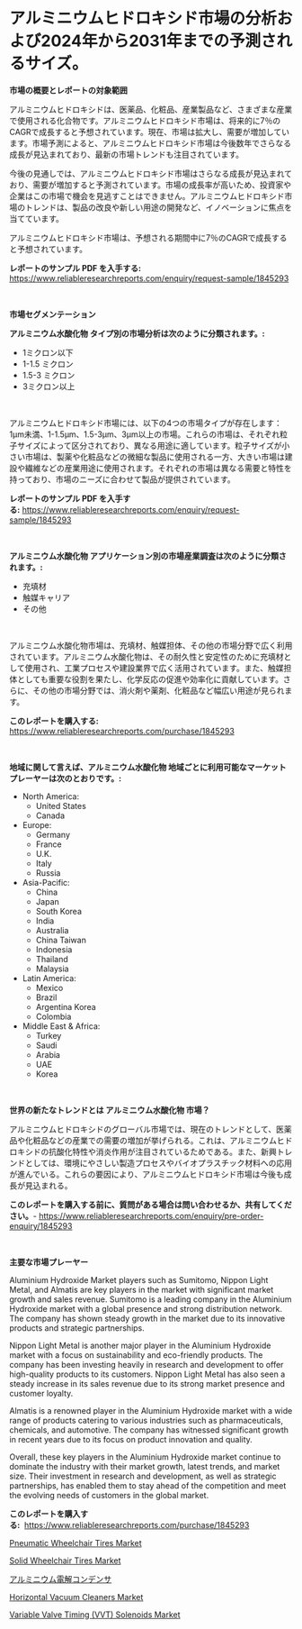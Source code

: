 <p><h1>アルミニウムヒドロキシド市場の分析および2024年から2031年までの予測されるサイズ。</h1></p><p><strong>市場の概要とレポートの対象範囲</strong></p>
<p><p>アルミニウムヒドロキシドは、医薬品、化粧品、産業製品など、さまざまな産業で使用される化合物です。アルミニウムヒドロキシド市場は、将来的に7％のCAGRで成長すると予想されています。現在、市場は拡大し、需要が増加しています。市場予測によると、アルミニウムヒドロキシド市場は今後数年でさらなる成長が見込まれており、最新の市場トレンドも注目されています。</p><p>今後の見通しでは、アルミニウムヒドロキシド市場はさらなる成長が見込まれており、需要が増加すると予測されています。市場の成長率が高いため、投資家や企業はこの市場で機会を見逃すことはできません。アルミニウムヒドロキシド市場のトレンドは、製品の改良や新しい用途の開発など、イノベーションに焦点を当てています。</p><p>アルミニウムヒドロキシド市場は、予想される期間中に7％のCAGRで成長すると予想されています。</p></p>
<p><strong>レポートのサンプル PDF を入手する:</strong> <a href="https://www.reliableresearchreports.com/enquiry/request-sample/1845293">https://www.reliableresearchreports.com/enquiry/request-sample/1845293</a></p>
<p>&nbsp;</p>
<p><strong>市場セグメンテーション</strong></p>
<p><strong>アルミニウム水酸化物 タイプ別の市場分析は次のように分類されます。:</strong></p>
<p><ul><li>1ミクロン以下</li><li>1-1.5 ミクロン</li><li>1.5-3 ミクロン</li><li>3ミクロン以上</li></ul></p>
<p>&nbsp;</p>
<p><p>アルミニウムヒドロキシド市場には、以下の4つの市場タイプが存在します：1μm未満、1-1.5μm、1.5-3μm、3μm以上の市場。これらの市場は、それぞれ粒子サイズによって区分されており、異なる用途に適しています。粒子サイズが小さい市場は、製薬や化粧品などの微細な製品に使用される一方、大きい市場は建設や繊維などの産業用途に使用されます。それぞれの市場は異なる需要と特性を持っており、市場のニーズに合わせて製品が提供されています。</p></p>
<p><strong>レポートのサンプル PDF を入手する:</strong>&nbsp;<a href="https://www.reliableresearchreports.com/enquiry/request-sample/1845293">https://www.reliableresearchreports.com/enquiry/request-sample/1845293</a></p>
<p>&nbsp;</p>
<p><strong> アルミニウム水酸化物 アプリケーション別の市場産業調査は次のように分類されます。:</strong></p>
<p><ul><li>充填材</li><li>触媒キャリア</li><li>その他</li></ul></p>
<p>&nbsp;</p>
<p><p>アルミニウム水酸化物市場は、充填材、触媒担体、その他の市場分野で広く利用されています。アルミニウム水酸化物は、その耐久性と安定性のために充填材として使用され、工業プロセスや建設業界で広く活用されています。また、触媒担体としても重要な役割を果たし、化学反応の促進や効率化に貢献しています。さらに、その他の市場分野では、消火剤や薬剤、化粧品など幅広い用途が見られます。</p></p>
<p><strong>このレポートを購入する:</strong>&nbsp; <a href="https://www.reliableresearchreports.com/purchase/1845293">https://www.reliableresearchreports.com/purchase/1845293</a></p>
<p>&nbsp;</p>
<p><strong>地域に関して言えば、アルミニウム水酸化物 地域ごとに利用可能なマーケットプレーヤーは次のとおりです。:</strong></p>
<p><ul>
    <li>
        North America:
        <ul>
            <li>United States</li>
            <li>Canada</li>
        </ul>
    </li>
    <li>
        Europe:
        <ul>
            <li>Germany</li>
            <li>France</li>
            <li>U.K.</li>
            <li>Italy</li>
            <li>Russia</li>
        </ul>
    </li>
    <li>
        Asia-Pacific:
        <ul>
            <li>China</li>
            <li>Japan</li>
            <li>South Korea</li>
            <li>India</li>
            <li>Australia</li>
            <li>China Taiwan</li>
            <li>Indonesia</li>
            <li>Thailand</li>
            <li>Malaysia</li>
        </ul>
    </li>
    <li>
        Latin America:
        <ul>
            <li>Mexico</li>
            <li>Brazil</li>
            <li>Argentina Korea</li>
            <li>Colombia</li>
        </ul>
    </li>
    <li>
        Middle East & Africa:
        <ul>
            <li>Turkey</li>
            <li>Saudi</li>
            <li>Arabia</li>
            <li>UAE</li>
            <li>Korea</li>
        </ul>
    </li>
    </ul></p>
<p>&nbsp;</p>
<p><strong>世界の新たなトレンドとは アルミニウム水酸化物 市場？</strong></p>
<p><p>アルミニウムヒドロキシドのグローバル市場では、現在のトレンドとして、医薬品や化粧品などの産業での需要の増加が挙げられる。これは、アルミニウムヒドロキシドの抗酸化特性や消炎作用が注目されているためである。また、新興トレンドとしては、環境にやさしい製造プロセスやバイオプラスチック材料への応用が進んでいる。これらの要因により、アルミニウムヒドロキシド市場は今後も成長が見込まれる。</p></p>
<p><strong>このレポートを購入する前に、質問がある場合は問い合わせるか、共有してください。</strong>- <a href="https://www.reliableresearchreports.com/enquiry/pre-order-enquiry/1845293">https://www.reliableresearchreports.com/enquiry/pre-order-enquiry/1845293</a></p>
<p>&nbsp;</p>
<p><strong>主要な市場プレーヤー</strong></p>
<p><p>Aluminium Hydroxide Market players such as Sumitomo, Nippon Light Metal, and Almatis are key players in the market with significant market growth and sales revenue. Sumitomo is a leading company in the Aluminium Hydroxide market with a global presence and strong distribution network. The company has shown steady growth in the market due to its innovative products and strategic partnerships.</p><p>Nippon Light Metal is another major player in the Aluminium Hydroxide market with a focus on sustainability and eco-friendly products. The company has been investing heavily in research and development to offer high-quality products to its customers. Nippon Light Metal has also seen a steady increase in its sales revenue due to its strong market presence and customer loyalty.</p><p>Almatis is a renowned player in the Aluminium Hydroxide market with a wide range of products catering to various industries such as pharmaceuticals, chemicals, and automotive. The company has witnessed significant growth in recent years due to its focus on product innovation and quality.</p><p>Overall, these key players in the Aluminium Hydroxide market continue to dominate the industry with their market growth, latest trends, and market size. Their investment in research and development, as well as strategic partnerships, has enabled them to stay ahead of the competition and meet the evolving needs of customers in the global market.</p></p>
<p><strong>このレポートを購入する:</strong>&nbsp;&nbsp;<a href="https://www.reliableresearchreports.com/purchase/1845293">https://www.reliableresearchreports.com/purchase/1845293</a></p>
<p><p><a href="https://view.publitas.com/reportprime-1/pneumatic-wheelchair-tires-market-share-market-new-trends-analysis-report-by-type-by-application-by-end-use-by-region-and-segment-forecasts-2024-2031/">Pneumatic Wheelchair Tires Market</a></p><p><a href="https://view.publitas.com/reportprime-1/solid-wheelchair-tires-market-size-market-trends-and-growth-outlook-forecasted-for-period-from-2024-to-2031/">Solid Wheelchair Tires Market</a></p><p><a href="https://github.com/sghwr779811674/Market-Research-Report-List-1/blob/main/3311634186257.md">アルミニウム電解コンデンサ</a></p><p><a href="https://github.com/lbird53714/Market-Research-Report-List-3/blob/main/horizontal-vacuum-cleaners-market.md">Horizontal Vacuum Cleaners Market</a></p><p><a href="https://gamy-alyssum-396.notion.site/Variable-Valve-Timing-VVT-Solenoids-Market-A-Comprehensive-Report-of-its-Market-Share-Growth-Tr-e9c4d31dfb57498d81b4477960e12fe4">Variable Valve Timing (VVT) Solenoids Market</a></p></p>